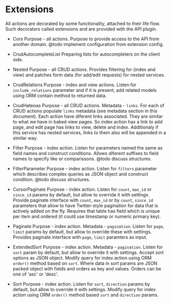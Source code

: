 Extensions
==========

All actions are decorated by some functionality, attached to their life flow. Such decorators called extensions and are provided with the API plugin.

* Cors
Purpose - all actions.
Purpose to provide access to the API from another domain. 
@todo implement configuration from extension config.

* CrudAutocompleteList 
Preparing lists for autocompleters on the client side.

* Nested
Purpose - all CRUD actions.
Provides filtering for (index and view) and patches form data (for add/edit requests) for nested services.

* CrudRelations
Purpose - index and view actions.
Listen for `include_relations` parameter and if it is present, add related models using ORM contain method to returned data.

* CrudHateoas
Purpose - all CRUD actions.
Metadata - `links`.
For each of CRUD actions populate `links` metadata (see metadata section in this document).
Each action have diferent links associated. They are similar to what we have in baked view pages.
So index action has a link to add page, and edit page has links to view, delete and index.
Additionaly if this service has nested services, links to them also will be appended in a similar way.

* Filter
Purpose - index action.
Listen for parameters named the same as field names and construct conditions. Allows diferent suffixes to field names to specify like or comparissons.
@todo discuss structures.

* FilterParameter
Purpose - index action.
Listen for `filters` parameter which describes complex queries as JSON object and construct condition. 
@todo discuss structures.

* CursorPaginate
Purpose - index action.
Listen for `count`, `max_id` or `since_id` params by default, but allow to override it with settings.
Provide paginate interface with `count`, `max_id` or by `count`, `since_id` parameters  that allow to have Twitter-style pagination for data that is actively added on the fly. Requires that table has field which is unique per item and ordered (it could use timestamp or numeric primary key).

* Paginate
Purpose - index action.
Metadata - `pagination`.
Listen for `page`, `limit` params by default, but allow to override these with settings.
Provides paginate interface with `page`, `limit` paramters as input.

* ExtendedSort
Purpose - index action.
Metadata - `pagination`.
Listen for `sort` param by default, but allow to override it with settings.
Accept sort options as JSON object.
Modify query for index action using ORM `order()` method based on `sort`. Where data in sort params are JSON packed object with fields and orders as key and values. Orders can be one of 'asc' or 'desc'.

* Sort
Purpose - index action.
Listen for `sort`, `direction` params by default, but allow to override it with settings.
Modify query for index action using ORM `order()` method based `sort` and `direction` params.
